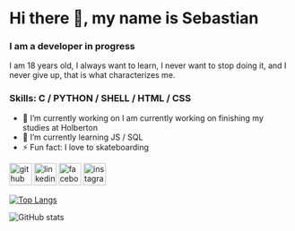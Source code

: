 # Hi there 👋, my name is Sebastian
### I am a developer in progress
I am 18 years old, I always want to learn, I never want to stop doing it, and I never give up, that is what characterizes me.

### Skills: C / PYTHON / SHELL / HTML / CSS

- 🔭 I’m currently working on I am currently working on finishing my studies at Holberton 
- 🌱 I’m currently learning JS / SQL 
- ⚡ Fun fact: I love to skateboarding 


[<img src='https://cdn.jsdelivr.net/npm/simple-icons@3.0.1/icons/github.svg' alt='github' height='40'>](https://github.com/SebastianMH14)  [<img src='https://cdn.jsdelivr.net/npm/simple-icons@3.0.1/icons/linkedin.svg' alt='linkedin' height='40'>](https://www.linkedin.com/in/sebastian-molina-henao-52679420b//)  [<img src='https://cdn.jsdelivr.net/npm/simple-icons@3.0.1/icons/facebook.svg' alt='facebook' height='40'>](https://www.facebook.com/profile.php?id=100009394975120)  [<img src='https://cdn.jsdelivr.net/npm/simple-icons@3.0.1/icons/instagram.svg' alt='instagram' height='40'>](https://www.instagram.com/cabra_raw//)  

[![Top Langs](https://github-readme-stats.vercel.app/api/top-langs/?username=SebastianMH14)](https://github.com/anuraghazra/github-readme-stats)

![GitHub stats](https://github-readme-stats.vercel.app/api?username=SebastianMH14&show_icons=true)  



